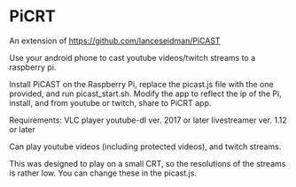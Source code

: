 # PiCRT

An extension of https://github.com/lanceseidman/PiCAST

Use your android phone to cast youtube videos/twitch streams to a raspberry pi.

Install PiCAST on the Raspberry Pi, replace the picast.js file with the one provided, and run picast_start.sh.
Modify the app to reflect the ip of the Pi, install, and from youtube or twitch, share to PiCRT app. 

Requirements:
VLC player
youtube-dl ver. 2017 or later
livestreamer ver. 1.12 or later

Can play youtube videos (including protected videos), and twitch streams. 

This was designed to play on a small CRT, so the resolutions of the streams is rather low. You can change these in the picast.js.
